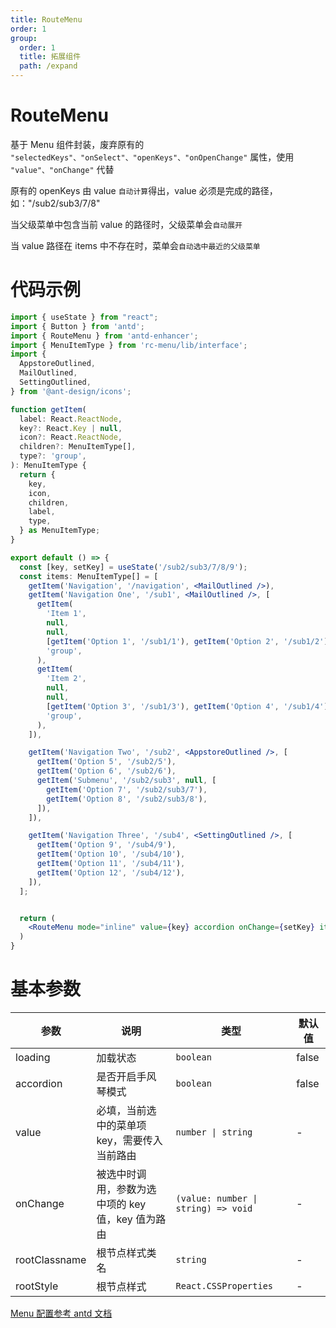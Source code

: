 ```yaml
---
title: RouteMenu
order: 1
group:
  order: 1
  title: 拓展组件
  path: /expand
---
```


# RouteMenu

基于 Menu 组件封装，废弃原有的 `"selectedKeys"、"onSelect"、"openKeys"、"onOpenChange"` 属性，使用 `"value"、"onChange"` 代替

原有的 openKeys 由 value `自动计算`得出，value 必须是完成的路径，如："/sub2/sub3/7/8"

当父级菜单中包含当前 value 的路径时，父级菜单会`自动展开`

当 value 路径在 items 中不存在时，菜单会`自动选中最近的父级菜单`

# 代码示例

```jsx
import { useState } from "react";
import { Button } from 'antd';
import { RouteMenu } from 'antd-enhancer';
import { MenuItemType } from 'rc-menu/lib/interface';
import {
  AppstoreOutlined,
  MailOutlined,
  SettingOutlined,
} from '@ant-design/icons';

function getItem(
  label: React.ReactNode,
  key?: React.Key | null,
  icon?: React.ReactNode,
  children?: MenuItemType[],
  type?: 'group',
): MenuItemType {
  return {
    key,
    icon,
    children,
    label,
    type,
  } as MenuItemType;
}

export default () => {
  const [key, setKey] = useState('/sub2/sub3/7/8/9');
  const items: MenuItemType[] = [
    getItem('Navigation', '/navigation', <MailOutlined />),
    getItem('Navigation One', '/sub1', <MailOutlined />, [
      getItem(
        'Item 1',
        null,
        null,
        [getItem('Option 1', '/sub1/1'), getItem('Option 2', '/sub1/2')],
        'group',
      ),
      getItem(
        'Item 2',
        null,
        null,
        [getItem('Option 3', '/sub1/3'), getItem('Option 4', '/sub1/4')],
        'group',
      ),
    ]),

    getItem('Navigation Two', '/sub2', <AppstoreOutlined />, [
      getItem('Option 5', '/sub2/5'),
      getItem('Option 6', '/sub2/6'),
      getItem('Submenu', '/sub2/sub3', null, [
        getItem('Option 7', '/sub2/sub3/7'),
        getItem('Option 8', '/sub2/sub3/8'),
      ]),
    ]),

    getItem('Navigation Three', '/sub4', <SettingOutlined />, [
      getItem('Option 9', '/sub4/9'),
      getItem('Option 10', '/sub4/10'),
      getItem('Option 11', '/sub4/11'),
      getItem('Option 12', '/sub4/12'),
    ]),
  ];


  return (
    <RouteMenu mode="inline" value={key} accordion onChange={setKey} items={items} />
  )
}
```

# 基本参数

| 参数          | 说明                                              | 类型                                | 默认值 |
| ------------- | ------------------------------------------------- | ----------------------------------- | ------ |
| loading       | 加载状态                                          | `boolean`                           | false  |
| accordion     | 是否开启手风琴模式                                | `boolean`                           | false  |
| value         | 必填，当前选中的菜单项 key，需要传入当前路由      | `number \| string`                  | -      |
| onChange      | 被选中时调用，参数为选中项的 key 值，key 值为路由 | `(value: number \| string) => void` | -      |
| rootClassname | 根节点样式类名                                    | `string`                            | -      |
| rootStyle     | 根节点样式                                        | `React.CSSProperties`               | -      |

[Menu 配置参考 antd 文档](https://ant-design.antgroup.com/components/menu-cn#api)
